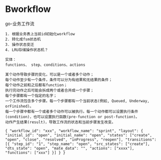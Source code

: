 # Bworkflow
go-业务工作流

	1. 根据业务表上当前id初始化workflow
	2. 转化成fsm状态机
	3. 操作状态变迁
	4. LRU存储操作状态机？

	实体：
	functions、 step、conditions、actions

	某个动作导致步骤的变化，可以是一个或者多个动作；
	每个动作至少有一个条件，条件可以分为有结果和无结果的条件；
	每个动作之前和之后都有function；
	执行完动作之后可能会拆成两个或者合并成一个步骤；
	每个步骤都有一个指定的名字；
	一个工作流包含多个步骤。每一个步骤都有一个当前状态(例如, Queued, Underway, orFinished)。
	每一个步骤中都有一个或者多个动作可以被执行。每一个动作都可以设置执行条件(condition)，也可以设置执行函数(pre-function or post-function)。
	动作产生结果(result)，导致工作流的状态和当前步骤发生改变。
`
{
	"workflow_id": "xxx",
	"workflow_name": "sprint",
	"layout": {
	"initial_id": "open",
	"initial_name": "open",
	"states": ["create", "open", "close", "resolved", "inProgress", "reopen"],
	"transitions": [{
		"step_id": "1",
		"step_name": "open",
		"src_states": ["create"],
		"dts_state": "open",
		"mate_data": "",
		"actions": ["xxxx"],
		"functions": ["xxx"]
	}]
	}
	}
`